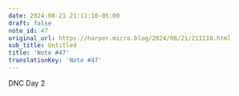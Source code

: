 ```yaml
---
date: 2024-08-21 21:11:18-05:00
draft: false
note_id: 47
original_url: https://harper.micro.blog/2024/08/21/211118.html
sub_title: Untitled
title: 'Note #47'
translationKey: 'Note #47'
---
```


DNC Day 2